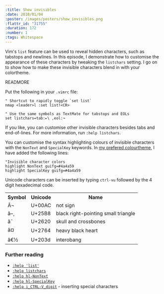 ```yaml
--- 
:title: Show invisibles
:date: 2010/01/04
:poster: /images/posters/show_invisibles.png
:flattr_id: "31755"
:duration: 172
:number: 1
:tags: Whitespace
---
```


Vim's `list` feature can be used to reveal hidden characters, such as tabstops and newlines. In this episode, I demonstrate how to customise the appearance of these characters by tweaking the `listchars` setting. I go on to show how to make these invisible characters blend in with your colortheme.


READMORE


Put the following in your `.vimrc` file:

```viml
" Shortcut to rapidly toggle `set list`
nmap <leader>l :set list!<CR>

" Use the same symbols as TextMate for tabstops and EOLs
set listchars=tab:▸\ ,eol:¬
```

If you like, you can customise other invisible characters besides tabs
and end-of-lines. For more information, run `:help listchars`.

You can customise the syntax highlighting colours of invisible characters with
the `NonText` and `SpecialKey` keywords. In [my prefered colourtheme][blackboard], I have added the following lines:

```viml
"Invisible character colors 
highlight NonText guifg=#4a4a59
highlight SpecialKey guifg=#4a4a59
```

Unicode characters can be inserted by typing `ctrl-vu` followed by the 4 digit hexadecimal code.

<table>
    <tr>
        <th>Symbol</th>
        <th>Unicode</th>
        <th>Name</th>
    </tr>
    <tr>
        <td class="large">Â¬</td>
        <td>U+00AC</td>
        <td>not sign</td>
    </tr>
    <tr>
        <td class="large">â–¸</td>
        <td>U+25B8</td>
        <td>black right-pointing small triangle</td>
    </tr>
    <tr>
        <td class="large">â˜ </td>
        <td>U+2620</td>
        <td>skull and crossbones</td>
    </tr>
    <tr>
        <td class="large">â¤</td>
        <td>U+2764</td>
        <td>heavy black heart</td>
    </tr>
    <tr>
        <td class="large">â€½</td>
        <td>U+203d</td>
        <td>interobang</td>
    </tr>
</table>


### Further reading

* [`:help 'list'`][list]
* [`:help listchars`][listchars]
* [`:help hl-NonText`][NonText]
* [`:help hl-SpecialKey`][SpecialKey]
* [`:help i_CTRL-V_digit`][unicode] - inserting special characters

[blackboard]: http://www.vim.org/scripts/script.php?script_id=2280
[list]: http://vimdoc.sourceforge.net/htmldoc/options.html#%27list%27
[listchars]: http://vimdoc.sourceforge.net/htmldoc/options.html#%27listchars%27
[NonText]: http://vimdoc.sourceforge.net/htmldoc/syntax.html#hl-NonText
[SpecialKey]: http://vimdoc.sourceforge.net/htmldoc/syntax.html#hl-SpecialKey
[unicode]: http://vimdoc.sourceforge.net/htmldoc/insert.html#i_CTRL-V_digit
[triangles]: http://en.wikipedia.org/wiki/Unicode_Geometric_Shapes

